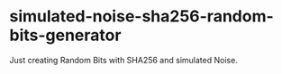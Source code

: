 # simulated-noise-sha256-random-bits-generator
Just creating Random Bits with SHA256 and simulated Noise.
